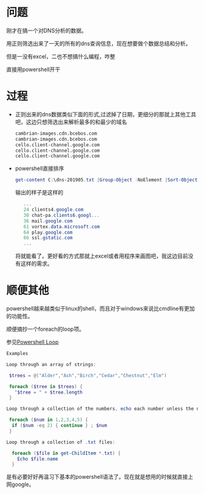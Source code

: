 # 问题

刚才在搞一个对DNS分析的数据。

用正则筛选出来了一天的所有的dns查询信息，现在想要做个数据总结和分析。

但是一没有excel，二也不想搞什么编程，咋整

直接用powershell开干

# 过程

- 正则出来的dns数据类似下面的形式,过滤掉了日期，更细分的那就上其他工具吧，这边只想筛选出来解析最多的和最少的域名

  ```bash
  cambrian-images.cdn.bcebos.com
  cambrian-images.cdn.bcebos.com
  cello.client-channel.google.com
  cello.client-channel.google.com
  cello.client-channel.google.com
  ```

  

- powershell直接排序

  ```powershell
  get-content C:\dns-201905.txt |Group-Object -NoElement |Sort-Object Count
  ```

  输出的样子是这样的

  ```powershell
     ...
     24 clients4.google.com
     30 chat-pa.clients6.googl...
     36 mail.google.com
     61 vortex.data.microsoft.com
     64 play.google.com
     66 ssl.gstatic.com
     ...
  ```

  将就能看了。更好看的方式那就上excel或者用程序来画图吧，我这边目前没有这样的需求。

# 顺便其他

powershell越来越类似于linux的shell，而且对于windows来说比cmdline有更加的功能性。

顺便摘抄一个foreach的loop项。

参见<a href="https://ss64.com/ps/foreach.html">Powershell Loop</a>

```powershell
Examples

Loop through an array of strings:

 $trees = @("Alder","Ash","Birch","Cedar","Chestnut","Elm")

 foreach ($tree in $trees) {
   "$tree = " + $tree.length
 }

Loop through a collection of the numbers, echo each number unless the number is 2:

 foreach ($num in 1,2,3,4,5) {
  if ($num -eq 2) { continue } ; $num
 }

Loop through a collection of .txt files:

  foreach ($file in get-ChildItem *.txt) {
    Echo $file.name
  }
```

是有必要好好再温习下基本的powershell语法了。现在就是想用的时候就直接上网google。